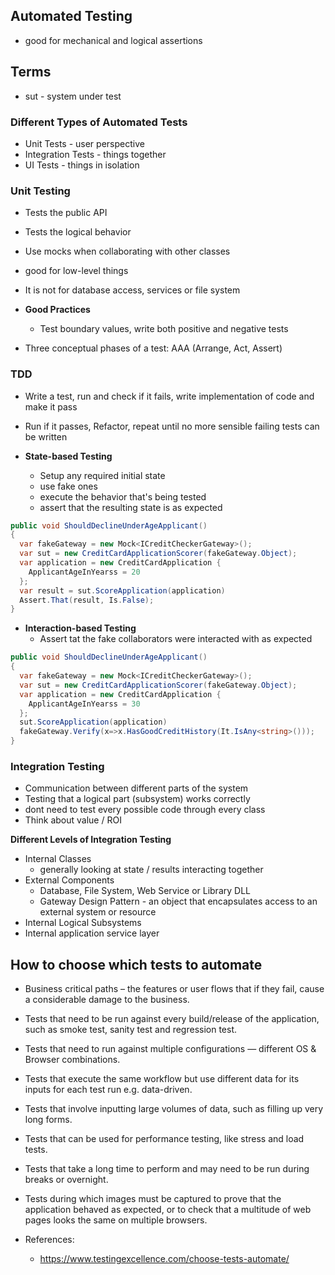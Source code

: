 ## Automated Testing
- good for mechanical and logical assertions

## Terms
- sut - system under test

### Different Types of Automated Tests
- Unit Tests - user perspective
- Integration Tests - things together
- UI Tests - things in isolation

### Unit Testing
- Tests the public API
- Tests the logical behavior
- Use mocks when collaborating with other classes
- good for low-level things
- It is not for database access, services or file system

- **Good Practices**
  - Test boundary values, write both positive and negative tests

- Three conceptual phases of a test: AAA (Arrange, Act, Assert)

### TDD
- Write a test, run and check if it fails, write implementation of code and make it pass
- Run if it passes, Refactor, repeat until no more sensible failing tests can be written

- **State-based Testing**
  -  Setup any required initial state
  - use fake ones
  - execute the behavior that's being tested
  - assert that the resulting state is as expected

```csharp
public void ShouldDeclineUnderAgeApplicant()
{
  var fakeGateway = new Mock<ICreditCheckerGateway>();
  var sut = new CreditCardApplicationScorer(fakeGateway.Object);
  var application = new CreditCardApplication {
    ApplicantAgeInYearss = 20
  };
  var result = sut.ScoreApplication(application)
  Assert.That(result, Is.False);
}
```

- **Interaction-based Testing**
  - Assert tat the fake collaborators were interacted with as expected

```csharp
public void ShouldDeclineUnderAgeApplicant()
{
  var fakeGateway = new Mock<ICreditCheckerGateway>();
  var sut = new CreditCardApplicationScorer(fakeGateway.Object);
  var application = new CreditCardApplication {
    ApplicantAgeInYearss = 30
  };
  sut.ScoreApplication(application)
  fakeGateway.Verify(x=>x.HasGoodCreditHistory(It.IsAny<string>()));
}
```

### Integration Testing
- Communication between different parts of the system
- Testing that a logical part (subsystem) works correctly
- dont need to test every possible code through every class
- Think about value / ROI

**Different Levels of Integration Testing**
- Internal Classes
  - generally looking at state / results interacting together
- External Components
  - Database, File System, Web Service or Library DLL
  - Gateway Design Pattern - an object that encapsulates access to an external system or resource
- Internal Logical Subsystems
- Internal application service layer

## How to choose which tests to automate
- Business critical paths – the features or user flows that if they fail, cause a considerable damage to the business.
- Tests that need to be run against every build/release of the application, such as smoke test, sanity test and regression test.
- Tests that need to run against multiple configurations — different OS & Browser combinations.
- Tests that execute the same workflow but use different data for its inputs for each test run e.g. data-driven.
- Tests that involve inputting large volumes of data, such as filling up very long forms.
- Tests that can be used for performance testing, like stress and load tests.
- Tests that take a long time to perform and may need to be run during breaks or overnight.
- Tests during which images must be captured to prove that the application behaved as expected, or to check that a multitude of web pages looks the same on multiple browsers.

- References:
  - https://www.testingexcellence.com/choose-tests-automate/
